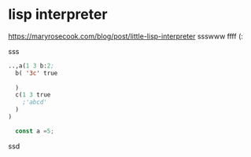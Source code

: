 # lisp interpreter

https://maryrosecook.com/blog/post/little-lisp-interpreter
ssswww
ffff 
(:

sss
```lisp
..,a(1 3 b:2;   
  b( '3c' true  
   
  )  
  c(1 3 true  
  	;'abcd'
  )
)
```

```js
  const a =5;
```

ssd